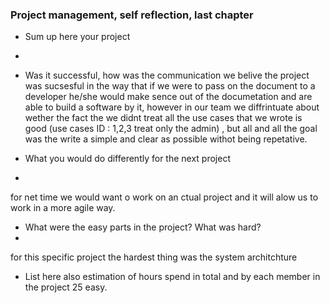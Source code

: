 ### Project management, self reflection, last chapter

* Sum up here your project
* 
* Was it successful, how was the communication
    we belive the project was sucsesful in the way that if we were to pass on the document to a developer 
he/she would make sence out of the documetation and are able to build a software by it, however in our team we diffrintuate about 
wether the fact the we didnt treat all the use cases that we wrote is good (use cases ID : 1,2,3 treat only the admin) ,
but all and all the goal was the write a simple and clear as possible withot being repetative.

* What you would do differently for the next project
* 
for net time we would want o work on an ctual project and it will alow us to work in a more agile way.
* What were the easy parts in the project? What was hard?
* 
for this specific project the hardest thing was the system architchture 
* List here also estimation of hours spend in total and by each member in the project
 25 easy.
